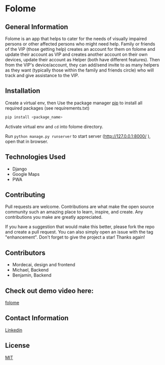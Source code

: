 # Folome

## General Information
Folome is an app that helps to cater for the needs of visually impaired persons or other affected persons
who might need help. Family or friends of the VIP (those getting help) creates an account for them on folome and update their account as VIP
and creates another account on their own devices, update their account as Helper (both have different features). Then from the VIP's device/account, they can add/send invite to as many
helpers as they want (typically those within the family and friends circle) who will track and give assistance to the VIP.


## Installation
Create a virtual env, then
Use the package manager [pip](https://pip.pypa.io/en/stable/) to install all required packages (see requirements.txt)


```bash
pip install <package_name>
```

Activate virtual env and `cd` into folome directory.

Run `python manage.py runserver` to start server (http://127.0.0.1:8000/
), open that in browser.


## Technologies Used
- Django
- Google Maps
- PWA


## Contributing
Pull requests are welcome. Contributions are what make the open source community such an amazing place to learn, inspire, and create. Any contributions you make are greatly appreciated.

If you have a suggestion that would make this better, please fork the repo and create a pull request.
You can also simply open an issue with the tag "enhancement". Don't forget to give the project a star! Thanks again!



## Contributors
- Mordecai, design and frontend
- Michael, Backend
- Benjamin, Backend

## Check out demo video here:
[folome](https://www.youtube.com/watch?v=pqjMME2ne6g)

## Contact Information
[Linkedin](https://www.linkedin.com/in/onyedikachi-benjamin-ogbonna-218404177/)


## License
[MIT](https://choosealicense.com/licenses/mit/)

